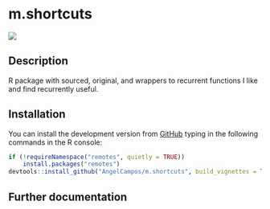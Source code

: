 
# m.shortcuts

<!-- badges: start -->

[![](https://img.shields.io/badge/devel%20version-0.0.1-blue.svg)](https://github.com/AngelCampos/m.shortcuts)
<!-- badges: end -->

## Description

R package with sourced, original, and wrappers to recurrent functions I
like and find recurrently useful.

## Installation

You can install the development version from
[GitHub](https://github.com/AngelCampos/m.shortcuts) typing in the
following commands in the R console:

``` r
if (!requireNamespace("remotes", quietly = TRUE))
    install.packages("remotes")
devtools::install_github("AngelCampos/m.shortcuts", build_vignettes = TRUE)
```

## Further documentation
